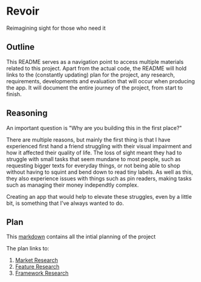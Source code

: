 # Revoir

Reimagining sight for those who need it

## Outline

This README serves as a navigation point to access multiple materials related to this project. Apart from the actual code, the README will hold links to the (constantly updating) plan for the project, any research, requirements, developments and evaluation that will occur when producing the app. It will document the entire journey of the project, from start to finish.

## Reasoning

An important question is "Why are you building this in the first place?"

There are multiple reasons, but mainly the first thing is that I have experienced first hand a friend struggling with their visual impairment and how it affected their quality of life. The loss of sight meant they had to struggle with small tasks that seem mundane to most people, such as requesting bigger texts for everyday things, or not being able to shop without having to squint and bend down to read tiny labels. As well as this, they also experience issues with things such as pin readers, making tasks such as managing their money independtly complex.

Creating an app that would help to elevate these struggles, even by a little bit, is something that I've always wanted to do.

## Plan

This [markdown](/docs/plan.md) contains all the intial planning of the project

The plan links to:
    <ol>
        <li> [Market Research](/docs/marketresearch.md) </li>
        <li> [Feature Research](docs/featureresearch.md)</li>
        <li> [Framework Research](docs/frameworkresearch.md)</li>
    </ol>